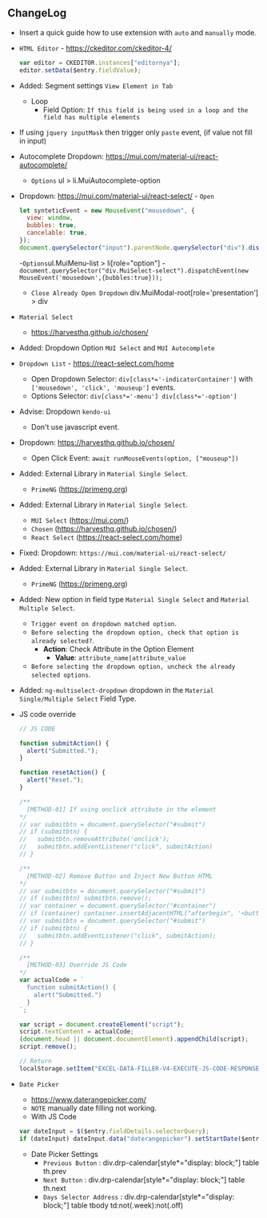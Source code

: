 ## ChangeLog

- Insert a quick guide how to use extension with `auto` and `manually` mode.
- `HTML Editor` - https://ckeditor.com/ckeditor-4/
  ```js
  var editor = CKEDITOR.instances["editornya"];
  editor.setData($entry.fieldValue);
  ```
- Added: Segment settings `View Element in Tab`
  - Loop
    - Field Option: `If this field is being used in a loop and the field has multiple elements`
- If using `jquery inputMask` then trigger only `paste` event, (if value not fill in input)

- Autocomplete Dropdown: https://mui.com/material-ui/react-autocomplete/
  - `Options` ul > li.MuiAutocomplete-option
- Dropdown: https://mui.com/material-ui/react-select/ - `Open`
  ```js
  let synteticEvent = new MouseEvent("mousedown", {
    view: window,
    bubbles: true,
    cancelable: true,
  });
  document.querySelector("input").parentNode.querySelector("div").dispatchEvent(synteticEvent);
  ```
  -`Options`ul.MuiMenu-list > li[role="option"] -`document.querySelector("div.MuiSelect-select").dispatchEvent(new MouseEvent('mousedown',{bubbles:true}));`
  - `Close Already Open Dropdown` div.MuiModal-root[role='presentation'] > div
- `Material Select`
  - https://harvesthq.github.io/chosen/
- Added: Dropdown Option `MUI Select` and `MUI Autocomplete`
- `Dropdown List` - https://react-select.com/home
  - Open Dropdown Selector: `div[class*='-indicatorContainer']` with `['mousedown', 'click', 'mouseup']` events.
  - Options Selector: `div[class*='-menu'] div[class*='-option']`
- Advise: Dropdown `kendo-ui`
  - Don't use javascript event.
- Dropdown: https://harvesthq.github.io/chosen/
  - Open Click Event: `await runMouseEvents(option, ["mouseup"])`
- Added: External Library in `Material Single Select`.
  - `PrimeNG` (https://primeng.org)
- Added: External Library in `Material Single Select`.
  - `MUI Select` (https://mui.com/)
  - `Chosen` (https://harvesthq.github.io/chosen/)
  - `React Select` (https://react-select.com/home)
- Fixed: Dropdown: `https://mui.com/material-ui/react-select/`
- Added: External Library in `Material Single Select`.
  - `PrimeNG` (https://primeng.org)
- Added: New option in field type `Material Single Select` and `Material Multiple Select`.
  - `Trigger event on dropdown matched option`.
  - `Before selecting the dropdown option, check that option is already selected?`.
    - **Action**: Check Attribute in the Option Element
      - **Value**: `attribute_name|attribute_value`
  - `Before selecting the dropdown option, uncheck the already selected options`.
- Added: `ng-multiselect-dropdown` dropdown in the `Material Single/Multiple Select` Field Type.
- JS code override

  ```js
  // JS CODE

  function submitAction() {
    alert("Submitted.");
  }

  function resetAction() {
    alert("Reset.");
  }

  /**
    [METHOD-01] If using onclick attribute in the element
  */
  // var submitbtn = document.querySelector("#submit")
  // if (submitbtn) {
  //   submitbtn.removeAttribute('onclick');
  //   submitbtn.addEventListener("click", submitAction)
  // }

  /**
    [METHOD-02] Remove Button and Inject New Button HTML
  */
  // var submitbtn = document.querySelector("#submit")
  // if (submitbtn) submitbtn.remove();
  // var container = document.querySelector("#container")
  // if (container) container.insertAdjacentHTML("afterbegin", '<button class="btn btn-success" type="submit" id="submit">Submit</button>')
  // var submitbtn = document.querySelector("#submit")
  // if (submitbtn) {
  //   submitbtn.addEventListener("click", submitAction);
  // }

  /**
    [METHOD-03] Override JS Code
  */
  var actualCode = `
    function submitAction() {
      alert("Submitted.")
    }
  `;

  var script = document.createElement("script");
  script.textContent = actualCode;
  (document.head || document.documentElement).appendChild(script);
  script.remove();

  // Return
  localStorage.setItem("EXCEL-DATA-FILLER-V4-EXECUTE-JS-CODE-RESPONSE", "1");
  ```

- `Date Picker`
  - https://www.daterangepicker.com/
  - `NOTE` manually date filling not working.
  - With JS Code
  ```js
  var dateInput = $($entry.fieldDetails.selectorQuery);
  if (dateInput) dateInput.data("daterangepicker").setStartDate($entry.fieldValue);
  ```
  - Date Picker Settings
    - `Previous Button` : div.drp-calendar[style*="display: block;"] table th.prev
    - `Next Button` : div.drp-calendar[style*="display: block;"] table th.next
    - `Days Selector Address` : div.drp-calendar[style*="display: block;"] table tbody td:not(.week):not(.off)